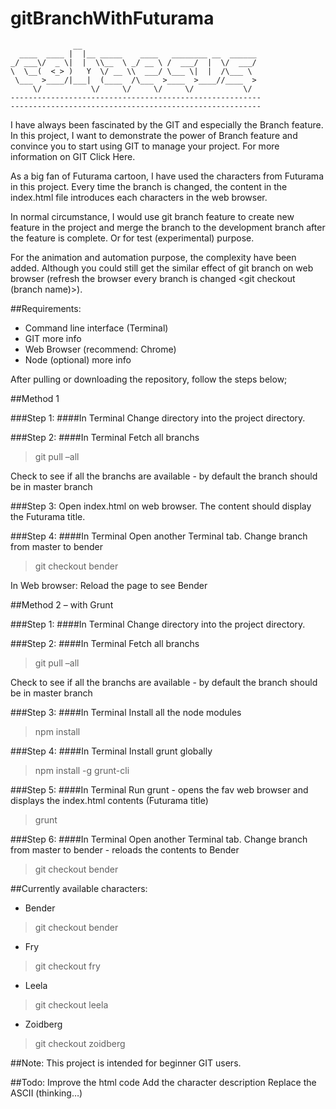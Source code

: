 # gitBranchWithFuturama

	              __                                       
	  ____  ____ |  |__ _____    ____   ________ __  ______
	_/ ___\/  _ \|  |  \\__  \ _/ __ \ /  ___/  |  \/  ___/
	\  \__(  <_> )   Y  \/ __ \\  ___/ \___ \|  |  /\___ \ 
	 \___  >____/|___|  (____  /\___  >____  >____//____  >
	     \/           \/     \/     \/     \/           \/ 
	-------------------------------------------------------- 
	-------------------------------------------------------- 


I have always been fascinated by the GIT and especially the Branch feature. In this project, I want to demonstrate the power of Branch feature and convince you to start using GIT to manage your project. For more information on GIT Click Here.

As a big fan of Futurama cartoon, I have used the characters from Futurama in this project. Every time the branch is changed, the content in the index.html file introduces each characters in the web browser.

In normal circumstance, I would use git branch feature to create new feature in the project and merge the branch to the development branch after the feature is complete. Or for test (experimental) purpose.

For the animation and automation purpose, the complexity have been added. Although you could still get the similar effect of git branch on web browser (refresh the browser every branch is changed <git checkout (branch name)>).

##Requirements:
- Command line interface (Terminal)
- GIT more info
- Web Browser (recommend: Chrome)
- Node (optional) more info

After pulling or downloading the repository, follow the steps below;

##Method 1

###Step 1:
####In Terminal
Change directory into the project directory. 

###Step 2:
####In Terminal
Fetch all branchs 
> git pull –all

Check to see if all the branchs are available <git branch> - by default the branch should be in master branch

###Step 3:
Open index.html on web browser. The content should display the Futurama title.

###Step 4:
####In Terminal
Open another Terminal tab.
Change branch from master to bender 
>git checkout bender

In Web browser:
Reload the page to see Bender

##Method 2 – with Grunt

###Step 1:
####In Terminal
Change directory into the project directory. 

###Step 2:
####In Terminal
Fetch all branchs 
>git pull –all

Check to see if all the branchs are available <git branch> - by default the branch should be in master branch

###Step 3:
####In Terminal
Install all the node modules 
>npm install

###Step 4:
####In Terminal
Install grunt globally 
>npm install -g grunt-cli

###Step 5:
####In Terminal
Run grunt - opens the fav web browser and displays the index.html contents (Futurama title) 
>grunt

###Step 6:
####In Terminal
Open another Terminal tab.
Change branch from master to bender - reloads the contents to Bender
>git checkout bender

##Currently available characters:
* Bender 
>git checkout bender

* Fry 
>git checkout fry

* Leela 
>git checkout leela

* Zoidberg 
>git checkout zoidberg

##Note:
This project is intended for beginner GIT users. 

##Todo:
Improve the html code
Add the character description
Replace the ASCII (thinking…)
